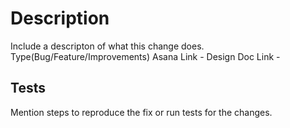 # Description
Include a descripton of what this change does. 
Type(Bug/Feature/Improvements)
Asana Link - 
Design Doc Link - 

## Tests
Mention steps to reproduce the fix or run tests for the changes.

